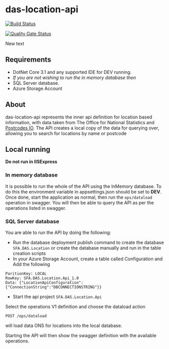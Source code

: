 # das-location-api

[![Build Status](https://sfa-gov-uk.visualstudio.com/Digital%20Apprenticeship%20Service/_apis/build/status/das-location-api?repoName=SkillsFundingAgency%2Fdas-location-api&branchName=master)](https://sfa-gov-uk.visualstudio.com/Digital%20Apprenticeship%20Service/_build/latest?definitionId=2255&repoName=SkillsFundingAgency%2Fdas-location-api&branchName=master)

[![Quality Gate Status](https://sonarcloud.io/api/project_badges/measure?project=SkillsFundingAgency_das-location-api&metric=alert_status)](https://sonarcloud.io/dashboard?id=SkillsFundingAgency_das-location-api)

New text

## Requirements

- DotNet Core 3.1 and any supported IDE for DEV running.
- *If you are not wishing to run the in memory database then*
- SQL Server database.
- Azure Storage Account

## About

das-location-api represents the inner api definition for location based information, with data taken from The Office for National Statistics and [Postcodes IO](https://postcodes.io/). 
The API creates a local copy of the data for querying over, allowing you to search for locations by name or postcode

## Local running

**Do not run in IISExpress**

### In memory database
It is possible to run the whole of the API using the InMemory database. To do this the environment variable in appsettings.json should be set to **DEV**. 
Once done, start the application as normal, then run the ```ops/dataload``` operation in swagger. You will then be able to query the API
as per the operations listed in swagger.

### SQL Server database
You are able to run the API by doing the following:

* Run the database deployment publish command to create the database ```SFA.DAS.Location``` or create the database manually and run in the table creation scripts
* In your Azure Storage Account, create a table called Configuration and Add the following
```
ParitionKey: LOCAL
RowKey: SFA.DAS.Location.Api_1.0
Data: {"LocationApiConfiguration":{"ConnectionString":"DBCONNECTIONSTRING"}}
```

* Start the api project ```SFA.DAS.Location.Api```

Select the operations V1 definition and choose the dataload action

```POST /ops/dataload```

will load data ONS for locations into the local database.

Starting the API will then show the swagger definition with the available operations.
